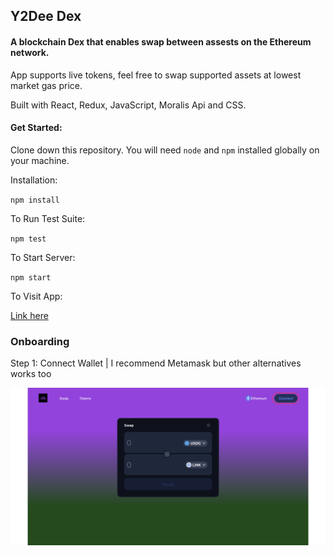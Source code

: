 ## Y2Dee Dex  

#### A blockchain Dex that enables swap between assests on the Ethereum network. 

App supports live tokens, feel free to swap supported assets at lowest market gas price.

Built with React, Redux, JavaScript, Moralis Api and CSS.

#### Get Started:  

Clone down this repository. You will need `node` and `npm` installed globally on your machine.  

Installation:

`npm install`  

To Run Test Suite:  

`npm test`  

To Start Server:

`npm start`  

To Visit App:

[Link here](https://dextokenapplication.netlify.app/) 

### Onboarding

Step 1: Connect Wallet  | I recommend Metamask but other alternatives works too

![Alt text](https://github.com/y2danny/DexApp/blob/5f27a2379e9bcb9eb1bf7c2475ab84546d317213/Screenshots/y2d1.png)




